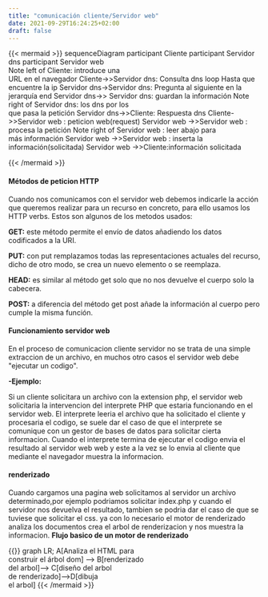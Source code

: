 ```yaml
---
title: "comunicación cliente/Servidor web"
date: 2021-09-29T16:24:25+02:00
draft: false
---
```

{{< mermaid >}}
sequenceDiagram
    participant Cliente
    participant Servidor  dns
    participant Servidor web  
    Note left of Cliente: introduce una</br> URL en el navegador
     Cliente->>Servidor  dns: Consulta dns
     loop Hasta que encuentre la ip
        Servidor  dns->Servidor  dns: Pregunta al siguiente en la jerarquía
        end
    Servidor  dns->> Servidor  dns: guardan la información
    Note right of Servidor  dns: los dns por los </br>que pasa la petición
     Servidor  dns->>Cliente: Respuesta dns
     Cliente->>Servidor web : peticion web(request)
    Servidor web ->>Servidor web : procesa la petición
    Note  right of Servidor web : leer abajo para </br> más información
    Servidor web ->>Servidor web : inserta la información(solicitada) 
    Servidor web ->>Cliente:información solicitada

{{< /mermaid >}}

#### Métodos de peticion HTTP
Cuando nos comunicamos con el servidor web debemos indicarle la acción que queremos realizar para un recurso en concreto, para ello usamos los HTTP verbs.   Estos son algunos de los metodos usados:

**GET:** este método permite el envío de datos añadiendo los datos codificados a la URI.

**PUT:** con put remplazamos todas las representaciones actuales del recurso, dicho de otro modo, se crea un nuevo elemento o se reemplaza.

**HEAD:** es similar al método get solo que no nos devuelve el cuerpo solo la cabecera.

**POST:** a diferencia del método get post añade la información al cuerpo pero cumple la misma función.

#### Funcionamiento servidor web
En el proceso de comunicacion cliente servidor  no se trata de una simple extraccion de un archivo, en muchos otro casos el servidor web debe "ejecutar un codigo".

**-Ejemplo:** 

Si un cliente solicitara un archivo con la extension php, el servidor web solicitaria la intervencion del interprete PHP que estaria funcionando en el servidor web.
El interprete leeria el archivo que ha solicitado el cliente y procesaria el codigo, se suele dar el caso de que el interprete se comunique con un gestor de bases de datos para solicitar cierta informacion. Cuando el interprete termina de ejecutar el codigo envia el resultado al servidor web web y este a la vez se lo envia al cliente que mediante el navegador muestra la informacion. 

#### renderizado

Cuando cargamos una pagina web solicitamos al servidor un archivo determinado,por ejemplo podriamos solicitar index.php y cuando el servidor nos devuelva el resultado, tambien se podria dar el caso de que se tuviese que solicitar el css. ya con lo necesario el motor de renderizado analiza los documentos crea el arbol de renderizacion y 
nos muestra la informacion.
**Flujo basico de un motor de renderizado**

{{<mermaid align="left">}}
graph LR;
    A[Analiza el HTML para</br> construir el árbol dom] -->     B[renderizado </br> del arbol]--> 
    C[diseño del arbol</br> de renderizado]-->D[dibuja </br> el arbol]
{{< /mermaid >}}
